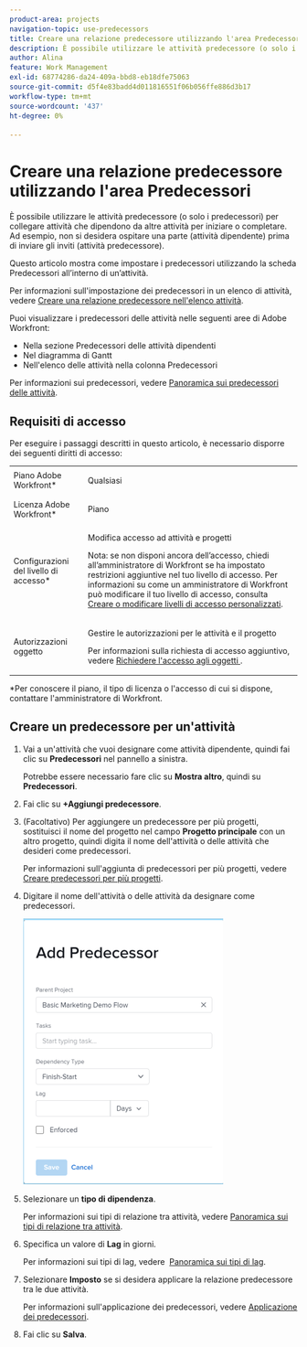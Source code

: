 ```yaml
---
product-area: projects
navigation-topic: use-predecessors
title: Creare una relazione predecessore utilizzando l'area Predecessori
description: È possibile utilizzare le attività predecessore (o solo i predecessori) per collegare attività che dipendono da altre attività per iniziare o completare. Ad esempio, non si desidera ospitare una parte (attività dipendente) prima di inviare gli inviti (attività predecessore).
author: Alina
feature: Work Management
exl-id: 68774286-da24-409a-bbd8-eb18dfe75063
source-git-commit: d5f4e83badd4d011816551f06b056ffe886d3b17
workflow-type: tm+mt
source-wordcount: '437'
ht-degree: 0%

---
```


# Creare una relazione predecessore utilizzando l&#39;area Predecessori

È possibile utilizzare le attività predecessore (o solo i predecessori) per collegare attività che dipendono da altre attività per iniziare o completare. Ad esempio, non si desidera ospitare una parte (attività dipendente) prima di inviare gli inviti (attività predecessore).

Questo articolo mostra come impostare i predecessori utilizzando la scheda Predecessori all’interno di un’attività.

Per informazioni sull&#39;impostazione dei predecessori in un elenco di attività, vedere [Creare una relazione predecessore nell&#39;elenco attività](../../../manage-work/tasks/use-prdcssrs/create-predecessors-on-task-list.md).

Puoi visualizzare i predecessori delle attività nelle seguenti aree di Adobe Workfront:

* Nella sezione Predecessori delle attività dipendenti
* Nel diagramma di Gantt
* Nell&#39;elenco delle attività nella colonna Predecessori

Per informazioni sui predecessori, vedere [Panoramica sui predecessori delle attività](../../../manage-work/tasks/use-prdcssrs/predecessors-overview.md).

## Requisiti di accesso

Per eseguire i passaggi descritti in questo articolo, è necessario disporre dei seguenti diritti di accesso:

<table style="table-layout:auto"> 
 <col> 
 <col> 
 <tbody> 
  <tr> 
   <td role="rowheader">Piano Adobe Workfront*</td> 
   <td> <p>Qualsiasi</p> </td> 
  </tr> 
  <tr> 
   <td role="rowheader">Licenza Adobe Workfront*</td> 
   <td> <p>Piano </p> </td> 
  </tr> 
  <tr> 
   <td role="rowheader">Configurazioni del livello di accesso*</td> 
   <td> <p>Modifica accesso ad attività e progetti</p> <p>Nota: se non disponi ancora dell’accesso, chiedi all’amministratore di Workfront se ha impostato restrizioni aggiuntive nel tuo livello di accesso. Per informazioni su come un amministratore di Workfront può modificare il tuo livello di accesso, consulta <a href="../../../administration-and-setup/add-users/configure-and-grant-access/create-modify-access-levels.md" class="MCXref xref">Creare o modificare livelli di accesso personalizzati</a>.</p> </td> 
  </tr> 
  <tr> 
   <td role="rowheader">Autorizzazioni oggetto</td> 
   <td> <p>Gestire le autorizzazioni per le attività e il progetto</p> <p>Per informazioni sulla richiesta di accesso aggiuntivo, vedere <a href="../../../workfront-basics/grant-and-request-access-to-objects/request-access.md" class="MCXref xref">Richiedere l'accesso agli oggetti </a>.</p> </td> 
  </tr> 
 </tbody> 
</table>

&#42;Per conoscere il piano, il tipo di licenza o l&#39;accesso di cui si dispone, contattare l&#39;amministratore di Workfront.

## Creare un predecessore per un&#39;attività

1. Vai a un&#39;attività che vuoi designare come attività dipendente, quindi fai clic su **Predecessori** nel pannello a sinistra.

   Potrebbe essere necessario fare clic su **Mostra altro**, quindi su **Predecessori**.

1. Fai clic su **+Aggiungi predecessore**.
1. (Facoltativo) Per aggiungere un predecessore per più progetti, sostituisci il nome del progetto nel campo **Progetto principale** con un altro progetto, quindi digita il nome dell&#39;attività o delle attività che desideri come predecessori.

   Per informazioni sull&#39;aggiunta di predecessori per più progetti, vedere [Creare predecessori per più progetti](../../../manage-work/tasks/use-prdcssrs/cross-project-predecessors.md).

1. Digitare il nome dell&#39;attività o delle attività da designare come predecessori.

   ![](assets/add-predecessor-box-nwe-350x465.png)

1. Selezionare un **tipo di dipendenza**.

   Per informazioni sui tipi di relazione tra attività, vedere [Panoramica sui tipi di relazione tra attività](../../../manage-work/tasks/use-prdcssrs/task-dependency-types.md).

1. Specifica un valore di **Lag** in giorni.

   Per informazioni sui tipi di lag, vedere &#x200B; [Panoramica sui tipi di lag](../../../manage-work/tasks/use-prdcssrs/lag-types.md).

1. Selezionare **Imposto** se si desidera applicare la relazione predecessore tra le due attività.

   Per informazioni sull&#39;applicazione dei predecessori, vedere [Applicazione dei predecessori](../../../manage-work/tasks/use-prdcssrs/enforced-predecessors.md).

1. Fai clic su **Salva**.
